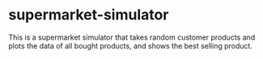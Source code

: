 # supermarket-simulator
This is a supermarket simulator that takes random customer products and plots the data of all bought products, and shows the best selling product.
